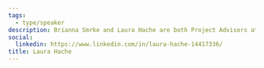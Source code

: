 ```yaml
---
tags:
  - type/speaker
description: Brianna Smrke and Laura Hache are both Project Advisors at the Partnerships Unit within the Ministry of Environment and Climate Change where they work with external organizations in the development, deployment, and scaling of behaviour-based low carbon ideas, solutions, programs and policies.
social:
  linkedin: https://www.linkedin.com/in/laura-hache-14417336/
title: Laura Hache
---
```

